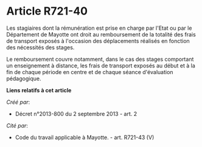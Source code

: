 # Article R721-40

Les stagiaires dont la rémunération est prise en charge par l'Etat ou par le Département de Mayotte ont droit au
remboursement de la totalité des frais de transport exposés à l'occasion des déplacements réalisés en fonction des nécessités
des stages.

Le remboursement couvre notamment, dans le cas des stages comportant un enseignement à distance, les frais de transport
exposés au début et à la fin de chaque période en centre et de chaque séance d'évaluation pédagogique.

**Liens relatifs à cet article**

_Créé par_:

  - Décret n°2013-800 du 2 septembre 2013 - art. 2

_Cité par_:

  - Code du travail applicable à Mayotte. - art. R721-43 (V)
